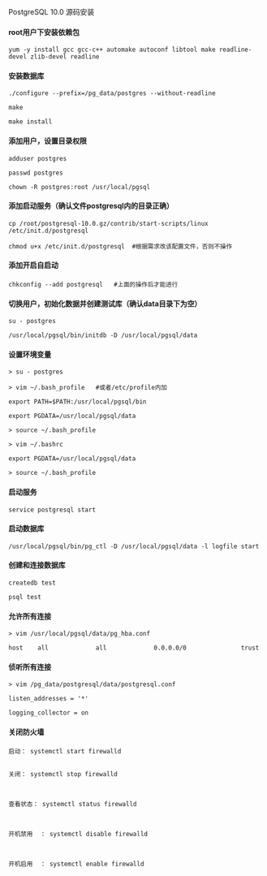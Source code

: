 PostgreSQL 10.0 源码安装



#### root用户下安装依赖包

  

```
yum -y install gcc gcc-c++ automake autoconf libtool make readline-devel zlib-devel readline
```

  

#### 安装数据库

  

```
./configure --prefix=/pg_data/postgres --without-readline

make

make install
```

  

#### 添加用户，设置目录权限

  

```
adduser postgres

passwd postgres

chown -R postgres:root /usr/local/pgsql
```

  

#### 添加启动服务（确认文件postgresql内的目录正确）

  

```
cp /root/postgresql-10.0.gz/contrib/start-scripts/linux  /etc/init.d/postgresql 

chmod u+x /etc/init.d/postgresql  #根据需求改该配置文件，否则不操作
```

#### 添加开启自启动

```
chkconfig --add postgresql   #上面的操作后才能进行
```

#### 切换用户，初始化数据并创建测试库（确认data目录下为空）

```
su - postgres

/usr/local/pgsql/bin/initdb -D /usr/local/pgsql/data
```

  

#### 设置环境变量

  

```
> su - postgres

> vim ~/.bash_profile   #或者/etc/profile内加

export PATH=$PATH:/usr/local/pgsql/bin

export PGDATA=/usr/local/pgsql/data

> source ~/.bash_profile
```

  

```
> vim ~/.bashrc

export PGDATA=/usr/local/pgsql/data

> source ~/.bash_profile
```

  

#### 启动服务

  

```
service postgresql start  
```

  

#### 启动数据库

  

```
/usr/local/pgsql/bin/pg_ctl -D /usr/local/pgsql/data -l logfile start
```

  

#### 创建和连接数据库

  

```
createdb test

psql test
```

  

#### 允许所有连接

  

```
> vim /usr/local/pgsql/data/pg_hba.conf

host    all             all             0.0.0.0/0               trust
```

  

#### 侦听所有连接

  

```
> vim /pg_data/postgresql/data/postgresql.conf 

listen_addresses = '*'

logging_collector = on
```

  

#### 关闭防火墙

  

```
启动： systemctl start firewalld


关闭： systemctl stop firewalld



查看状态： systemctl status firewalld 



开机禁用  ： systemctl disable firewalld



开机启用  ： systemctl enable firewalld
```